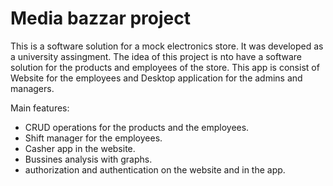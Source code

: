 # Media bazzar project

This is a software solution for a mock electronics store. It was developed as a university assingment.
The idea of this project is nto have a software solution for the products and employees of the store.
This app is consist of Website for the employees and Desktop application for the admins and managers.

Main features:
 * CRUD operations for the products and the employees.
 * Shift manager for the employees.
 * Casher app in the website.
 * Bussines analysis with graphs.
 * authorization and authentication on the website and in the app.
